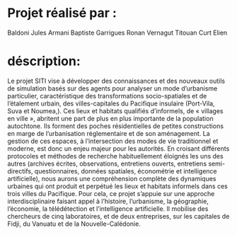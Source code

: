 # Projet réalisé par :
Baldoni Jules
Armani Baptiste
Garrigues Ronan
Vernagut Titouan
Curt Elien


# déscription:
Le projet SITI vise à développer des connaissances et des nouveaux outils de simulation basés sur des agents pour analyser un mode d’urbanisme particulier, caractéristique des transformations socio-spatiales et de l’étalement urbain, des villes-capitales du Pacifique insulaire (Port-Vila, Suva et Noumea,). Ces lieux et habitats qualifiés d’informels, de « villages en ville », abritent une part de plus en plus importante de la population autochtone. Ils forment des poches résidentielles de petites constructions en marge de l’urbanisation réglementaire et de son aménagement. La gestion de ces espaces, à l’intersection des modes de vie traditionnel et moderne, est donc un enjeu majeur pour les autorités. En croisant différents protocoles et méthodes de recherche habituellement éloignés les uns des autres (archives écrites, observations, entretiens ouverts, entretiens semi-directifs, questionnaires, données spatiales, économétrie et intelligence artificielle), nous aurons une compréhension complète des dynamiques urbaines qui ont produit et perpétué les lieux et habitats informels dans ces trois villes du Pacifique. Pour cela, ce projet s’appuie sur une approche interdisciplinaire faisant appel à l’histoire, l’urbanisme, la géographie, l’économie, la télédétection et l’intelligence artificielle. Il mobilise des chercheurs de cinq laboratoires, et de deux entreprises, sur les capitales de Fidji, du Vanuatu et de la Nouvelle-Calédonie.

